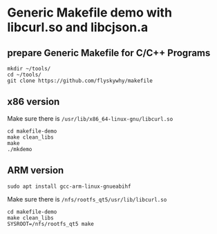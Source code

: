 # Generic Makefile demo with libcurl.so and libcjson.a

## prepare Generic Makefile for C/C++ Programs
    mkdir ~/tools/
    cd ~/tools/
    git clone https://github.com/flyskywhy/makefile

## x86 version
Make sure there is `/usr/lib/x86_64-linux-gnu/libcurl.so`

    cd makefile-demo
    make clean_libs
    make
    ./mkdemo

## ARM version
    sudo apt install gcc-arm-linux-gnueabihf

Make sure there is `/nfs/rootfs_qt5/usr/lib/libcurl.so`

    cd makefile-demo
    make clean_libs
    SYSROOT=/nfs/rootfs_qt5 make
